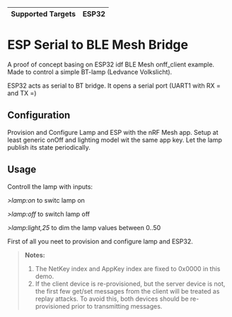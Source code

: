 | Supported Targets | ESP32 |
| ----------------- | ----- |

ESP Serial to BLE Mesh Bridge
========================

A proof of concept basing on ESP32 idf BLE Mesh onff_client example.
Made to control a simple BT-lamp (Ledvance Volkslicht).

ESP32 acts as serial to BT bridge.
It opens a serial port (UART1 with RX = and TX =)

Configuration
-------------
Provision  and Configure Lamp and ESP with the nRF Mesh app.
Setup at least generic onOff and lighting model wit the same app key.
Let the lamp publish its state periodically.

Usage
-----

Controll the lamp with inputs:

*>lamp:on*    to switc lamp on

*>lamp:off*   to switch lamp off

*>lamp:light,25*  to dim the lamp values between 0..50 

First of all you neet to provision and configure lamp and ESP32.

>**Notes:**
>
>1. The NetKey index and AppKey index are fixed to 0x0000 in this demo.
>2. If the client device is re-provisioned, but the server device is not, the first few get/set messages from the client will be treated as replay attacks. To avoid this, both devices should be re-provisioned prior to transmitting messages.
